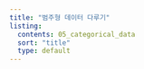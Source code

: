 ```yaml
---
title: "범주형 데이터 다루기"
listing:
  contents: 05_categorical_data
  sort: "title"
  type: default
---
```

